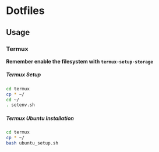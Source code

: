 # Dotfiles

## Usage

### Termux

**Remember enable the filesystem with `termux-setup-storage`**

##### Termux Setup


```bash
cd termux
cp * ~/
cd ~/
. setenv.sh
```


##### Termux Ubuntu Installation


```bash
cd termux
cp * ~/
bash ubuntu_setup.sh
```
